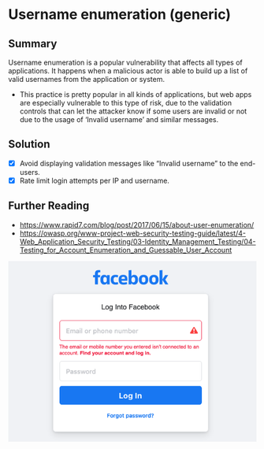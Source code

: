 # Username enumeration (generic)


## Summary


Username enumeration is a popular vulnerability that affects all types of applications. It happens when a malicious actor is able to build up a list of valid usernames from the application or system. 

* This practice is pretty popular in all kinds of applications, but web apps are especially vulnerable to this type of risk, due to the validation controls that can let the attacker know if some users are invalid or not due to the usage of ‘Invalid username’ and similar messages.

## Solution

- [x] Avoid displaying validation messages like “Invalid username” to the end-users.
- [x] Rate limit login attempts per IP and username.
## Further Reading

* <https://www.rapid7.com/blog/post/2017/06/15/about-user-enumeration/> 
* <https://owasp.org/www-project-web-security-testing-guide/latest/4-Web_Application_Security_Testing/03-Identity_Management_Testing/04-Testing_for_Account_Enumeration_and_Guessable_User_Account> 


![img](../img/genericuserenumeration.png)

